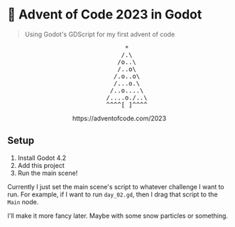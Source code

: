 # 🎄 Advent of Code 2023 in Godot

> Using Godot's GDScript for my first advent of code

<pre align="center">
    *
    /.\
    /o..\
    /..o\
    /.o..o\
    /...o.\
    /..o....\
    /....o./..\
    ^^^^[_]^^^^
</pre>

<p align="center">
  https://adventofcode.com/2023
</p>

## Setup
1. Install Godot 4.2
2. Add this project
3. Run the main scene!

Currently I just set the main scene's script to whatever challenge I want to run. For example, if I want to run `day_02.gd`, then I drag that script to the `Main` node.

I'll make it more fancy later. Maybe with some snow particles or something.
